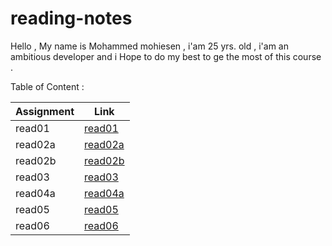 # reading-notes

Hello , My name is Mohammed mohiesen , i'am 25 yrs. old  , i'am an ambitious developer and i 
Hope to do my best to ge the most of this course .


Table of Content : 

Assignment       | Link                                                                  |
-----------------|-----------------------|
  read01         |  [read01](read01.md)  |
  read02a        |  [read02a](read2a.md) |
  read02b        |  [read02b](read2b.md) |
  read03         |  [read03](read03.md)  |
  read04a        |  [read04a](read04a.md)|
  read05         |  [read05](read05.md)  |
  read06         |  [read06](read06.md)  |